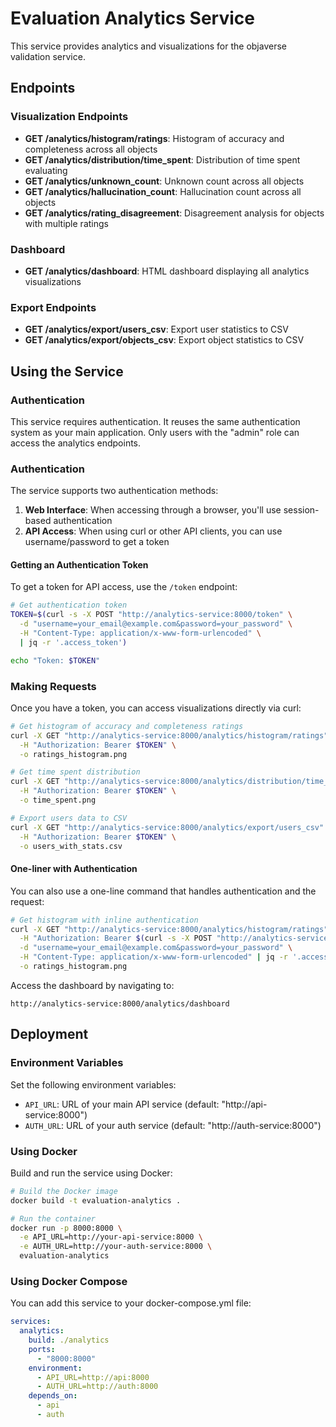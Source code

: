 # Evaluation Analytics Service

This service provides analytics and visualizations for the objaverse validation service. 

## Endpoints

### Visualization Endpoints

- **GET /analytics/histogram/ratings**: Histogram of accuracy and completeness across all objects
- **GET /analytics/distribution/time_spent**: Distribution of time spent evaluating
- **GET /analytics/unknown_count**: Unknown count across all objects
- **GET /analytics/hallucination_count**: Hallucination count across all objects
- **GET /analytics/rating_disagreement**: Disagreement analysis for objects with multiple ratings

### Dashboard

- **GET /analytics/dashboard**: HTML dashboard displaying all analytics visualizations

### Export Endpoints

- **GET /analytics/export/users_csv**: Export user statistics to CSV
- **GET /analytics/export/objects_csv**: Export object statistics to CSV

## Using the Service

### Authentication

This service requires authentication. It reuses the same authentication system as your main application. Only users with the "admin" role can access the analytics endpoints.

### Authentication

The service supports two authentication methods:

1. **Web Interface**: When accessing through a browser, you'll use session-based authentication
2. **API Access**: When using curl or other API clients, you can use username/password to get a token

#### Getting an Authentication Token

To get a token for API access, use the `/token` endpoint:

```bash
# Get authentication token
TOKEN=$(curl -s -X POST "http://analytics-service:8000/token" \
  -d "username=your_email@example.com&password=your_password" \
  -H "Content-Type: application/x-www-form-urlencoded" \
  | jq -r '.access_token')

echo "Token: $TOKEN"
```

### Making Requests

Once you have a token, you can access visualizations directly via curl:

```bash
# Get histogram of accuracy and completeness ratings
curl -X GET "http://analytics-service:8000/analytics/histogram/ratings" \
  -H "Authorization: Bearer $TOKEN" \
  -o ratings_histogram.png

# Get time spent distribution
curl -X GET "http://analytics-service:8000/analytics/distribution/time_spent" \
  -H "Authorization: Bearer $TOKEN" \
  -o time_spent.png

# Export users data to CSV
curl -X GET "http://analytics-service:8000/analytics/export/users_csv" \
  -H "Authorization: Bearer $TOKEN" \
  -o users_with_stats.csv
```

#### One-liner with Authentication

You can also use a one-line command that handles authentication and the request:

```bash
# Get histogram with inline authentication
curl -X GET "http://analytics-service:8000/analytics/histogram/ratings" \
  -H "Authorization: Bearer $(curl -s -X POST "http://analytics-service:8000/token" \
  -d "username=your_email@example.com&password=your_password" \
  -H "Content-Type: application/x-www-form-urlencoded" | jq -r '.access_token')" \
  -o ratings_histogram.png
```

Access the dashboard by navigating to:

```
http://analytics-service:8000/analytics/dashboard
```
## Deployment

### Environment Variables

Set the following environment variables:

- `API_URL`: URL of your main API service (default: "http://api-service:8000")
- `AUTH_URL`: URL of your auth service (default: "http://auth-service:8000")

### Using Docker

Build and run the service using Docker:

```bash
# Build the Docker image
docker build -t evaluation-analytics .

# Run the container
docker run -p 8000:8000 \
  -e API_URL=http://your-api-service:8000 \
  -e AUTH_URL=http://your-auth-service:8000 \
  evaluation-analytics
```

### Using Docker Compose

You can add this service to your docker-compose.yml file:

```yaml
services:
  analytics:
    build: ./analytics
    ports:
      - "8000:8000"
    environment:
      - API_URL=http://api:8000
      - AUTH_URL=http://auth:8000
    depends_on:
      - api
      - auth
```